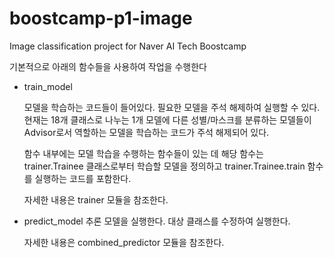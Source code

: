 # boostcamp-p1-image
Image classification project for Naver AI Tech Boostcamp

기본적으로 아래의 함수들을 사용하여 작업을 수행한다

- train_model

    모델을 학습하는 코드들이 들어있다. 필요한 모델을 주석 해제하여 실행할 수 있다. 현재는 18개 클래스로 나누는 1개 모델에 다른 성별/마스크를 분류하는 모델들이 Advisor로서 역할하는 모델을 학습하는 코드가 주석 해제되어 있다.

    함수 내부에는 모델 학습을 수행하는 함수들이 있는 데 해당 함수는 trainer.Trainee 클래스로부터 학습할 모델을 정의하고 trainer.Trainee.train 함수를 실행하는 코드를 포함한다.
    
    자세한 내용은 trainer 모듈을 참조한다.

- predict_model
    추론 모델을 실행한다. 대상 클래스를 수정하여 실행한다.

    자세한 내용은 combined_predictor 모듈을 참조한다.